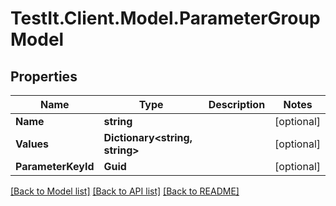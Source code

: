 # TestIt.Client.Model.ParameterGroupModel

## Properties

Name | Type | Description | Notes
------------ | ------------- | ------------- | -------------
**Name** | **string** |  | [optional] 
**Values** | **Dictionary&lt;string, string&gt;** |  | [optional] 
**ParameterKeyId** | **Guid** |  | [optional] 

[[Back to Model list]](../README.md#documentation-for-models) [[Back to API list]](../README.md#documentation-for-api-endpoints) [[Back to README]](../README.md)

